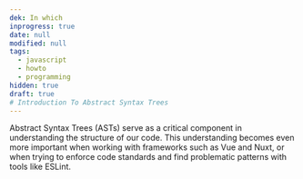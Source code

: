 ```yaml
---
dek: In which
inprogress: true
date: null
modified: null
tags:
  - javascript
  - howto
  - programming
hidden: true
draft: true
# Introduction To Abstract Syntax Trees
---
```

Abstract Syntax Trees (ASTs) serve as a critical component in understanding the structure of our code. This understanding becomes even more important when working with frameworks such as Vue and Nuxt, or when trying to enforce code standards and find problematic patterns with tools like ESLint.
